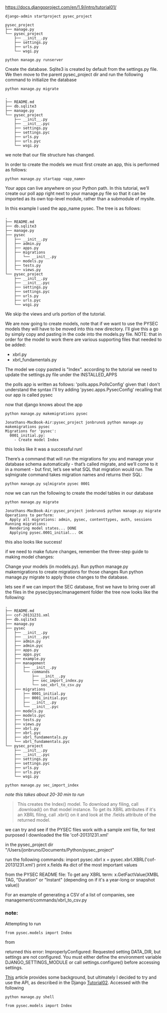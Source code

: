 https://docs.djangoproject.com/en/1.9/intro/tutorial01/

    django-admin startproject pysec_project

    pysec_project
    ├── manage.py
    └── pysec_project
        ├── __init__.py
        ├── settings.py
        ├── urls.py
        └── wsgi.py

    python manage.py runserver

Create the database. Sqlite3 is created by default from the settings.py file.
We then move to the parent pysec_project dir and run the following command to initialize the database

    python manage.py migrate

    .
    ├── README.md
    ├── db.sqlite3
    ├── manage.py
    └── pysec_project
        ├── __init__.py
        ├── __init__.pyc
        ├── settings.py
        ├── settings.pyc
        ├── urls.py
        ├── urls.pyc
        └── wsgi.py

we note that our file structure has changed.


In order to create the models we must first create an app, this is performed as follows:

    python manage.py startapp <app_name>

Your apps can live anywhere on your Python path. In this tutorial, we’ll create our poll app right next to your manage.py file so that it can be imported as its own top-level module, rather than a submodule of mysite.

In this example I used the app_name pysec. The tree is as follows:

    .
    ├── README.md
    ├── db.sqlite3
    ├── manage.py
    ├── pysec
    │   ├── __init__.py
    │   ├── admin.py
    │   ├── apps.py
    │   ├── migrations
    │   │   └── __init__.py
    │   ├── models.py
    │   ├── tests.py
    │   └── views.py
    └── pysec_project
        ├── __init__.py
        ├── __init__.pyc
        ├── settings.py
        ├── settings.pyc
        ├── urls.py
        ├── urls.pyc
        └── wsgi.py

We skip the views and urls portion of the tutorial.

We are now going to create models, note that if we want to use the PYSEC models
they will have to be moved into this new directory. I'll give this a go by simply
copy and pasting in the code into the models.py file. NOTE: that in order for the model to work there are various supporting files that needed to be added:

- xbrl.py
- xbrl_fundamentals.py

The model we copy pasted is "Index". according to the tutorial we need to update the settings.py file under the INSTALLED_APPS

the polls app is written as follows: 'polls.apps.PollsConfig'
given that I don't understand the syntax I'll try adding
'pysec.apps.PysecConfig' recalling that our app is called pysec

now that django knows about the app

    python manage.py makemigrations pysec

    Jonathans-MacBook-Air:pysec_project jonbruno$ python manage.py makemigrations pysec
    Migrations for 'pysec':
      0001_initial.py:
        - Create model Index

this looks like it was a successful run!

There’s a command that will run the migrations for you and manage your database schema automatically - that’s called migrate, and we’ll come to it in a moment - but first, let’s see what SQL that migration would run. The sqlmigrate command takes migration names and returns their SQL:

    python manage.py sqlmigrate pysec 0001

now we can run the following to create the model tables in our database

    python manage.py migrate

    Jonathans-MacBook-Air:pysec_project jonbruno$ python manage.py migrate
    Operations to perform:
      Apply all migrations: admin, pysec, contenttypes, auth, sessions
    Running migrations:
      Rendering model states... DONE
      Applying pysec.0001_initial... OK

this also looks like success!

if we need to make future changes, remember the three-step guide to making model changes:

Change your models (in models.py).
Run python manage.py makemigrations to create migrations for those changes
Run python manage.py migrate to apply those changes to the database.


lets see if we can import the SEC database, first we have to bring over all the files in the pysec/pysec/management folder
the tree now looks like the following:

    .
    ├── README.md
    ├── cof-20131231.xml
    ├── db.sqlite3
    ├── manage.py
    ├── pysec
    │   ├── __init__.py
    │   ├── __init__.pyc
    │   ├── admin.py
    │   ├── admin.pyc
    │   ├── apps.py
    │   ├── apps.pyc
    │   ├── example.py
    │   ├── management
    │   │   ├── __init__.py
    │   │   └── commands
    │   │       ├── __init__.py
    │   │       ├── sec_import_index.py
    │   │       └── sec_xbrl_to_csv.py
    │   ├── migrations
    │   │   ├── 0001_initial.py
    │   │   ├── 0001_initial.pyc
    │   │   ├── __init__.py
    │   │   └── __init__.pyc
    │   ├── models.py
    │   ├── models.pyc
    │   ├── tests.py
    │   ├── views.py
    │   ├── xbrl.py
    │   ├── xbrl.pyc
    │   ├── xbrl_fundamentals.py
    │   └── xbrl_fundamentals.pyc
    └── pysec_project
        ├── __init__.py
        ├── __init__.pyc
        ├── settings.py
        ├── settings.pyc
        ├── urls.py
        ├── urls.pyc
        └── wsgi.py

    python manage.py sec_import_index

_note this takes about 20-30 min to run_

> This creates the Index() model. To download any filing, call .download() on that model instance. To get its XBRL attributes if it's an XBRL filing, call .xbrl() on it and look at the .fields attribute of the returned model.


we can try and see if the PYSEC files work with a sample xml file, for test purposed I downloaded the file 'cof-20131231.xml'

in the pysec_project dir "/Users/jonbruno/Documents/Python/pysec_project"

run the following commands:
    import pysec.xbrl
    x = pysec.xbrl.XBRL('cof-20131231.xml')
    print x.fields #a dict of the most important values

from the PYSEC README file:
To get any XBRL term:
x.GetFactValue(XMBL TAG, "Duration" or "Instant" (depending on if it's a year-long or snapshot value))

For an example of generating a CSV of a list of companies, see management/commands/xbrl_to_csv.py

### note:
Attempting to run

    from pysec.models import Index
from <path>

returned this error:
    ImproperlyConfigured: Requested setting DATA_DIR, but settings are not configured. You must either define the environment variable DJANGO_SETTINGS_MODULE or call settings.configure() before accessing settings.

[This](http://stackoverflow.com/questions/15556499/django-db-settings-improperly-configured-error) article provides some background, but ultimately I decided to try and use the API, as described in the Django [Tutorial02](https://docs.djangoproject.com/en/1.9/intro/tutorial02/). Accessed with the following

    python manage.py shell

    from pysec.models import Index
